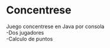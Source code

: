 # Concentrese
Juego concentrese en Java por consola </br>
-Dos jugadores </br>
-Calculo de puntos 

